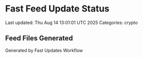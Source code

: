 # Fast Feed Update Status
Last updated: Thu Aug 14 13:01:01 UTC 2025
Categories: crypto

## Feed Files Generated

Generated by Fast Updates Workflow
